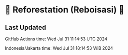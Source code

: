 
# 🌳 Reforestation (Reboisasi) 🌲

## Last Updated

GitHub Actions time: Wed Jul 31 11:14:53 UTC 2024

Indonesia/Jakarta time: Wed Jul 31 18:14:53 WIB 2024
